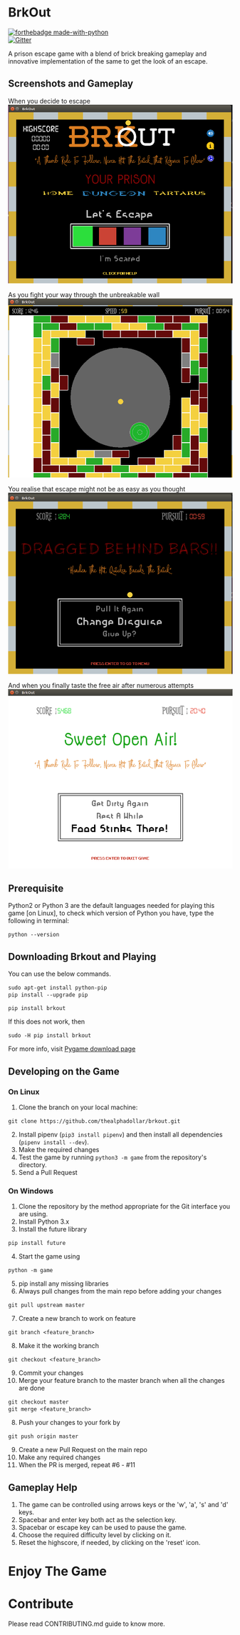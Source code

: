# BrkOut

[![forthebadge made-with-python](http://ForTheBadge.com/images/badges/made-with-python.svg)](https://www.python.org/)<br>
[![Gitter](https://img.shields.io/gitter/room/:user/:repo.svg)](https://gitter.im/brkout_/Lobby)<br>

A prison escape game with a blend of brick breaking gameplay and innovative implementation of the same to get the look of an escape.

## Screenshots and Gameplay

When you decide to escape
![alt text](/game/assets/HomeScreen.png)

As you fight your way through the unbreakable wall
![alt text](/game/assets/MainGame.png)

You realise that escape might not be as easy as you thought
![alt text](/game/assets/LosingScreen.png)

And when you finally taste the free air after numerous attempts
![alt text](/game/assets/WinningScreen.png)

## Prerequisite

Python2 or Python 3 are the default languages needed for playing this game [on Linux], to check which version of Python you have, type the following in terminal:
```
python --version
```
## Downloading Brkout and Playing

You can use the below commands.

```
sudo apt-get install python-pip
pip install --upgrade pip
```
```
pip install brkout
```
If this does not work, then
```
sudo -H pip install brkout
```
For more info, visit [Pygame download page](http://www.pygame.org/download.shtml)

## Developing on the Game

### On Linux

1. Clone the branch on your local machine:
```
git clone https://github.com/thealphadollar/brkout.git
```
2. Install pipenv (`pip3 install pipenv`) and then install all dependencies (`pipenv install --dev`).
3. Make the required changes
4. Test the game by running `python3 -m game` from the repository's directory.
5. Send a Pull Request

### On Windows

1. Clone the repository by the method appropriate for the Git interface you are using.
2. Install Python 3.x
3. Install the future library
```
pip install future
```
4. Start the game using
```
python -m game
```
5. pip install any missing libraries
6. Always pull changes from the main repo before adding your changes
```
git pull upstream master
```
7. Create a new branch to work on feature
```
git branch <feature_branch>
```
8. Make it the working branch
```
git checkout <feature_branch>
```
9. Commit your changes
10. Merge your feature branch to the master branch when all the changes are done
```
git checkout master
git merge <feature_branch>
```
8. Push your changes to your fork by
```
git push origin master
```
9. Create a new Pull Request on the main repo
10. Make any required changes
11. When the PR is merged, repeat #6 - #11

## Gameplay Help

1. The game can be controlled using arrows keys or the 'w', 'a', 's' and 'd' keys.
2. Spacebar and enter key both act as the selection key.
3. Spacebar or escape key can be used to pause the game.
4. Choose the required difficulty level by clicking on it.
5. Reset the highscore, if needed, by clicking on the 'reset' icon.

# Enjoy The Game

# Contribute

Please read CONTRIBUTING.md guide to know more.
